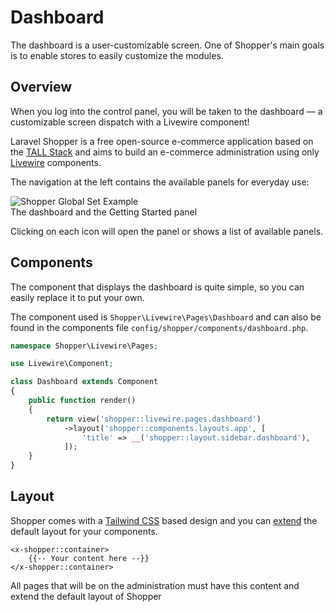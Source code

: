 # Dashboard

The dashboard is a user-customizable screen. One of Shopper's main goals is to enable stores to easily customize the modules.

## Overview

When you log into the control panel, you will be taken to the dashboard — a customizable screen dispatch with a Livewire component!

Laravel Shopper is a free open-source e-commerce application based on the [TALL Stack](https://tallstack.dev) and aims to build an e-commerce administration using only [Livewire](https://laravel-livewire.com) components.

The navigation at the left contains the available panels for everyday use:

<div class="screenshot">
    <img src="/img/screenshots/{{version}}/dashboard.png" alt="Shopper Global Set Example">
    <div class="caption">The dashboard and the Getting Started panel</div>
</div>

Clicking on each icon will open the panel or shows a list of available panels.

## Components

The component that displays the dashboard is quite simple, so you can easily replace it to put your own.

The component used is `Shopper\Livewire\Pages\Dashboard` and can also be found in the components file `config/shopper/components/dashboard.php`.

```php
namespace Shopper\Livewire\Pages;

use Livewire\Component;

class Dashboard extends Component
{
    public function render()
    {
        return view('shopper::livewire.pages.dashboard')
            ->layout('shopper::components.layouts.app', [
                'title' => __('shopper::layout.sidebar.dashboard'),
            ]);
    }
}
```

## Layout

Shopper comes with a [Tailwind CSS](https://tailwindcss.com) based design and you can [extend](/extending/control-panel) the default layout for your components.

``` blade
<x-shopper::container>
    {{-- Your content here --}}
</x-shopper::container>
```

All pages that will be on the administration must have this content and extend the default layout of Shopper
